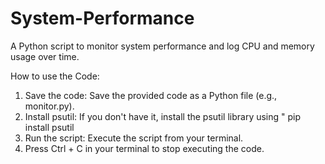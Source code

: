# System-Performance
A Python script to monitor system performance and log CPU and memory usage over time.

How to use the Code:

1. Save the code: Save the provided code as a Python file (e.g., monitor.py).
2. Install psutil: If you don't have it, install the psutil library using " pip install psutil
3. Run the script: Execute the script from your terminal.
4. Press Ctrl + C in your terminal to stop executing the code.
